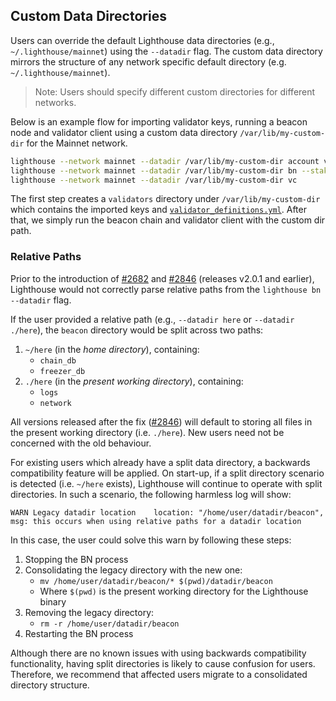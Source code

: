 ## Custom Data Directories

Users can override the default Lighthouse data directories (e.g., `~/.lighthouse/mainnet`) using the `--datadir` flag. The custom data directory mirrors the structure of any network specific default directory (e.g. `~/.lighthouse/mainnet`).

> Note: Users should specify different custom directories for different networks.

Below is an example flow for importing validator keys, running a beacon node and validator client using a custom data directory `/var/lib/my-custom-dir` for the Mainnet network.

```bash
lighthouse --network mainnet --datadir /var/lib/my-custom-dir account validator import --directory <PATH-TO-LAUNCHPAD-KEYS-DIRECTORY>
lighthouse --network mainnet --datadir /var/lib/my-custom-dir bn --staking
lighthouse --network mainnet --datadir /var/lib/my-custom-dir vc
```

The first step creates a `validators` directory under `/var/lib/my-custom-dir` which contains the imported keys and [`validator_definitions.yml`](./validator-management.md).
After that, we simply run the beacon chain and validator client with the custom dir path.

### Relative Paths

[#2682]: https://github.com/sigp/lighthouse/pull/2682
[#2846]: https://github.com/sigp/lighthouse/pull/2846

Prior to the introduction of [#2682][] and [#2846][] (releases v2.0.1 and earlier), Lighthouse would
not correctly parse relative paths from the `lighthouse bn --datadir` flag.

If the user provided a relative path (e.g., `--datadir here` or `--datadir ./here`), the `beacon`
directory would be split across two paths:

1. `~/here` (in the *home directory*), containing:
    - `chain_db`
    - `freezer_db`
1. `./here` (in the *present working directory*), containing:
    - `logs`
    - `network`

All versions released after the fix ([#2846][]) will default to storing all files in the present
working directory (i.e. `./here`). New users need not be concerned with the old behaviour.

For existing users which already have a split data directory, a backwards compatibility feature will
be applied. On start-up, if a split directory scenario is detected (i.e. `~/here` exists),
Lighthouse will continue to operate with split directories. In such a scenario, the following
harmless log will show:

```
WARN Legacy datadir location    location: "/home/user/datadir/beacon", msg: this occurs when using relative paths for a datadir location
```

In this case, the user could solve this warn by following these steps:

1. Stopping the BN process
1. Consolidating the legacy directory with the new one:
    - `mv /home/user/datadir/beacon/* $(pwd)/datadir/beacon`
    - Where `$(pwd)` is the present working directory for the Lighthouse binary
1. Removing the legacy directory:
    - `rm -r /home/user/datadir/beacon`
1. Restarting the BN process

Although there are no known issues with using backwards compatibility functionality, having split
directories is likely to cause confusion for users. Therefore, we recommend that affected users migrate
to a consolidated directory structure.
